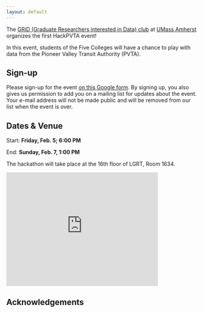 ```yaml
---
layout: default
---
```


The [GRiD (Graduate Researchers interested in Data) club](http://www.gridclub.io) at [UMass Amherst](http://www.umass.edu) organizes the first HackPVTA event!

In this event, students of the Five Colleges will have a chance to play with data from the Pioneer Valley Transit Authority (PVTA).


## Sign-up

Please sign-up for the event [on this Google form](http://goo.gl/forms/8cvEHmA8lG). By signing up, you also gives us permission to add you on a mailing list for updates about the event. Your e-mail address will not be made public and will be removed from our list when the event is over.

## Dates & Venue

Start: **Friday, Feb. 5; 6:00 PM**

End: **Sunday, Feb. 7, 1:00 PM**

The hackathon will take place at the 16th floor of LGRT, Room 1634.

<iframe src="https://www.google.com/maps/embed?pb=!1m18!1m12!1m3!1d2946.5895259223744!2d-72.52986339931638!3d42.39389002908238!2m3!1f0!2f0!3f0!3m2!1i1024!2i768!4f13.1!3m3!1m2!1s0x89e6d27a14795047%3A0xc76f76aee8c12de1!2sLederle+Graduate+Research+Tower%2C+Amherst%2C+MA+01002%2C+USA!5e0!3m2!1sen!2suk!4v1452441692477" width="400" height="300" frameborder="0" style="border:0" allowfullscreen></iframe>

## Acknowledgements
